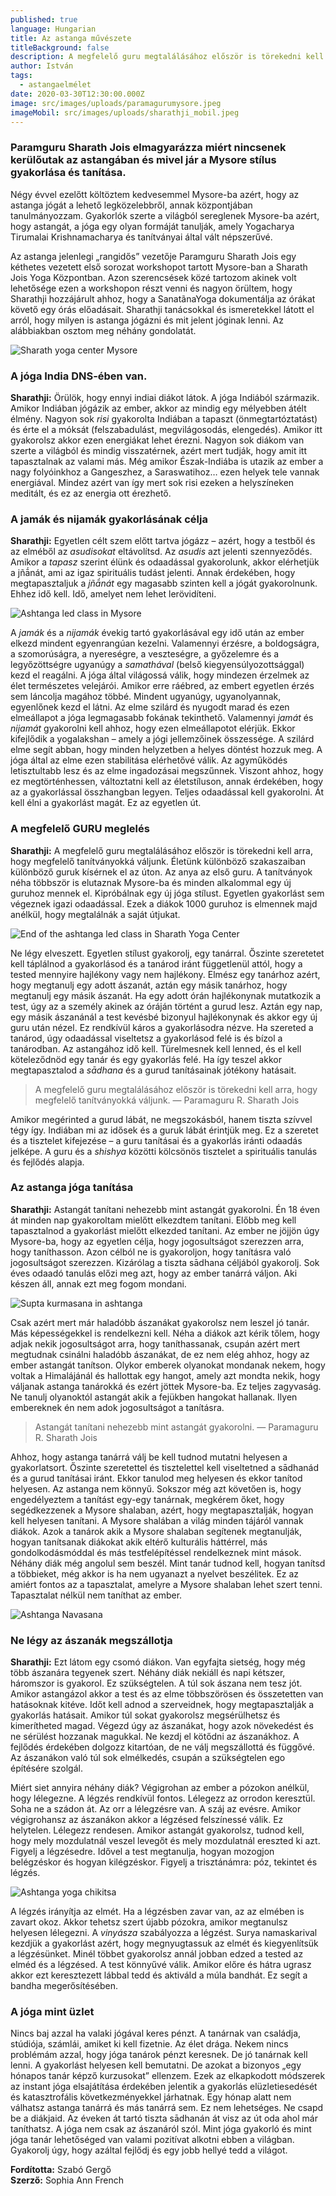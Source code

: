 ```yaml
---
published: true
language: Hungarian
title: Az astanga művészete
titleBackground: false
description: A megfelelő guru megtalálásához először is törekedni kell arra,   hogy megfelelő tanítványokká váljunk
author: István
tags:
  - astangaelmélet
date: 2020-03-30T12:30:00.000Z
image: src/images/uploads/paramagurumysore.jpeg
imageMobil: src/images/uploads/sharathji_mobil.jpeg
---
```


### Paramguru Sharath Jois elmagyarázza miért nincsenek kerülőutak az astangában és mivel jár a Mysore stílus gyakorlása és tanítása.

Négy évvel ezelőtt költöztem kedvesemmel Mysore-ba azért, hogy az astanga jógát a lehető legközelebbről, annak
központjában tanulmányozzam. Gyakorlók szerte a világból sereglenek Mysore-ba azért, hogy astangát, a jóga egy olyan
formáját tanulják, amely Yogacharya Tirumalai Krishnamacharya és tanítványai által vált népszerűvé.

Az astanga jelenlegi „rangidős” vezetője Paramguru Sharath Jois egy kéthetes vezetett első sorozat workshopot tartott
Mysore-ban a Sharath Jois Yoga Központban. Azon szerencsések közé tartozom akinek volt lehetősége ezen a workshopon
részt venni és nagyon örültem, hogy Sharathji hozzájárult ahhoz, hogy a SanatãnaYoga dokumentálja az órákat követő egy
órás előadásait. Sharathji tanácsokkal és ismeretekkel látott el arról, hogy milyen is astanga jógázni és mit jelent
jóginak lenni. Az alábbiakban osztom meg néhány gondolatát.

![Sharath yoga center Mysore](/src/images/uploads/mainshala_navasana.jpeg)

### A jóga India DNS-ében van.

**Sharathji:** Örülök, hogy ennyi indiai diákot látok. A jóga Indiából származik. Amikor Indiában jógázik az ember,
akkor az mindig egy mélyebben átélt élmény. Nagyon sok _risi_ gyakorolta Indiában a tapaszt (önmegtartóztatást) és érte
el a móksát (felszabadulást, megvilágosodás, elengedés). Amikor itt gyakorolsz akkor ezen energiákat lehet érezni.
Nagyon sok diákom van szerte a világból és mindig visszatérnek, azért mert tudják, hogy amit itt tapasztalnak az valami
más. Még amikor Észak-Indiába is utazik az ember a nagy folyóinkhoz a Gangeszhez, a Saraswatihoz… ezen helyek tele
vannak energiával. Mindez azért van így mert sok risi ezeken a helyszíneken meditált, és ez az energia ott érezhető.

### A jamák és nijamák gyakorlásának célja

**Sharathji:** Egyetlen célt szem előtt tartva jógázz – azért, hogy a testből és az elméből az _asudisokat_ eltávolítsd.
Az _asudis_ azt jelenti szennyeződés. Amikor a _tapasz_ szerint élünk és odaadással gyakorolunk, akkor elérhetjük a
jñā́nát, ami az igaz spirituális tudást jelenti. Annak érdekében, hogy megtapasztaljuk a _jñā́nát_ egy magasabb szinten
kell a jógát gyakorolnunk. Ehhez idő kell. Idő, amelyet nem lehet lerövidíteni.

![Ashtanga led class in Mysore](/src/images/uploads/mainshala_up_dog.jpeg)

A _jamák_ és a _nijamák_ évekig tartó gyakorlásával egy idő után az ember elkezd mindent egyenrangúan kezelni.
Valamennyi érzésre, a boldogságra, a szomorúságra, a nyereségre, a veszteségre, a győzelemre és a legyőzöttségre
ugyanúgy a _samathával_ (belső kiegyensúlyozottsággal) kezd el reagálni. A jóga által világossá válik, hogy mindezen
érzelmek az élet természetes velejárói. Amikor erre ráébred, az embert egyetlen érzés sem láncolja magához többé.
Mindent ugyanúgy, ugyanolyannak, egyenlőnek kezd el látni. Az elme szilárd és nyugodt marad és ezen elmeállapot a jóga
legmagasabb fokának tekinthető. Valamennyi _jamát_ és _nijamát_ gyakorolni kell ahhoz, hogy ezen elmeállapotot elérjük.
Ekkor kifejlődik a yogalakshan – amely a jógi jellemzőinek összessége. A szilárd elme segít abban, hogy minden
helyzetben a helyes döntést hozzuk meg. A jóga által az elme ezen stabilitása elérhetővé válik. Az agyműködés
letisztultabb lesz és az elme ingadozásai megszűnnek. Viszont ahhoz, hogy ez megtörténhessen, változtatni kell az
életstíluson, annak érdekében, hogy az a gyakorlással összhangban legyen. Teljes odaadással kell gyakorolni. Át kell
élni a gyakorlást magát. Ez az egyetlen út.

### A megfelelő GURU meglelés

**Sharathji:** A megfelelő guru megtalálásához először is törekedni kell arra, hogy megfelelő tanítványokká váljunk.
Életünk különböző szakaszaiban különböző guruk kísérnek el az úton. Az anya az első guru. A tanítványok néha többször is
elutaznak Mysore-ba és minden alkalommal egy új guruhoz mennek el. Kipróbálnak egy új jóga stílust. Egyetlen gyakorlást
sem végeznek igazi odaadással. Ezek a diákok 1000 guruhoz is elmennek majd anélkül, hogy megtalálnák a saját útjukat.

![End of the ashtanga led class in Sharath Yoga Center](/src/images/uploads/mainshala_nadi.jpeg)

Ne légy elveszett. Egyetlen stílust gyakorolj, egy tanárral. Őszinte szeretetet kell táplálnod a gyakorlásod és a
tanárod iránt függetlenül attól, hogy a tested mennyire hajlékony vagy nem hajlékony. Elmész egy tanárhoz azért, hogy
megtanulj egy adott ászanát, aztán egy másik tanárhoz, hogy megtanulj egy másik ászanát. Ha egy adott órán hajlékonynak
mutatkozik a test, úgy az a személy akinek az óráján történt a gurud lesz. Aztán egy nap, egy másik ászanánál a test
kevésbé bizonyul hajlékonynak és akkor egy új guru után nézel. Ez rendkívül káros a gyakorlásodra nézve. Ha szereted a
tanárod, úgy odaadással viseltetsz a gyakorlásod felé is és bízol a tanárodban. Az astangához idő kell. Türelmesnek kell
lenned, és el kell köteleződnöd egy tanár és egy gyakorlás felé. Ha így teszel akkor megtapasztalod a _sādhana_ és a
gurud tanításainak jótékony hatásait.

> A megfelelő guru megtalálásához először is törekedni kell arra, hogy megfelelő tanítványokká váljunk. — Paramaguru R.
> Sharath Jois

Amikor megérinted a gurud lábát, ne megszokásból, hanem tiszta szívvel tégy így. Indiában mi az idősek és a guruk lábát
érintjük meg. Ez a szeretet és a tisztelet kifejezése – a guru tanításai és a gyakorlás iránti odaadás jelképe. A guru
és a _shishya_ közötti kölcsönös tisztelet a spirituális tanulás és fejlődés alapja.

### Az astanga jóga tanítása

**Sharathji:** Astangát tanítani nehezebb mint astangát gyakorolni. Én 18 éven át minden nap gyakoroltam mielőtt
elkezdtem tanítani. Előbb meg kell tapasztalnod a gyakorlást mielőtt elkezded tanítani. Az ember ne jöjjön úgy
Mysore-ba, hogy az egyetlen célja, hogy jogosultságot szerezzen arra, hogy taníthasson. Azon célból ne is gyakoroljon,
hogy tanításra való jogosultságot szerezzen. Kizárólag a tiszta sādhana céljából gyakorolj. Sok éves odaadó tanulás
előzi meg azt, hogy az ember tanárrá váljon. Aki készen áll, annak ezt meg fogom mondani.

![Supta kurmasana in ashtanga ](/src/images/uploads/mainshala_supta.jpeg)

Csak azért mert már haladóbb ászanákat gyakorolsz nem leszel jó tanár. Más képességekkel is rendelkezni kell. Néha a
diákok azt kérik tőlem, hogy adjak nekik jogosultságot arra, hogy taníthassanak, csupán azért mert megtudnak csinálni
haladóbb ászanákat, de ez nem elég ahhoz, hogy az ember astangát tanítson. Olykor emberek olyanokat mondanak nekem, hogy
voltak a Himalájánál és hallottak egy hangot, amely azt mondta nekik, hogy váljanak astanga tanárokká és ezért jöttek
Mysore-ba. Ez teljes zagyvaság. Ne tanulj olyanoktól astangát akik a fejükben hangokat hallanak. Ilyen embereknek én nem
adok jogosultságot a tanításra.

> Astangát tanítani nehezebb mint astangát gyakorolni. — Paramaguru R. Sharath Jois

Ahhoz, hogy astanga tanárrá válj be kell tudnod mutatni helyesen a gyakorlatsort. Őszinte szeretettel és tisztelettel
kell viseltetned a sādhanád és a gurud tanításai iránt. Ekkor tanulod meg helyesen és ekkor tanítod helyesen. Az astanga
nem könnyű. Sokszor még azt követően is, hogy engedélyeztem a tanítást egy-egy tanárnak, megkérem őket, hogy
segédkezzenek a Mysore shalaban, azért, hogy megtapasztalják, hogyan kell helyesen tanítani. A Mysore shalában a világ
minden tájáról vannak diákok. Azok a tanárok akik a Mysore shalaban segítenek megtanulják, hogyan tanítsanak diákokat
akik eltérő kulturális háttérrel, más gondolkodásmóddal és más testfelépítéssel rendelkeznek mint mások. Néhány diák még
angolul sem beszél. Mint tanár tudnod kell, hogyan tanítsd a többieket, még akkor is ha nem ugyanazt a nyelvet
beszélitek. Ez az amiért fontos az a tapasztalat, amelyre a Mysore shalaban lehet szert tenni. Tapasztalat nélkül nem
taníthat az ember.

![Ashtanga Navasana](/src/images/uploads/mainshala_navasana_close.jpeg)

### Ne légy az ászanák megszállotja

**Sharathji:** Ezt látom egy csomó diákon. Van egyfajta sietség, hogy még több ászanára tegyenek szert. Néhány diák
nekiáll és napi kétszer, háromszor is gyakorol. Ez szükségtelen. A túl sok ászana nem tesz jót. Amikor astangázol akkor
a test és az elme többszörösen és összetetten van hatásoknak kitéve. Időt kell adnod a szerveidnek, hogy megtapasztalják
a gyakorlás hatásait. Amikor túl sokat gyakorolsz megsérülhetsz és kimerítheted magad. Végezd úgy az ászanákat, hogy
azok növekedést és ne sérülést hozzanak magukkal. Ne kezdj el kötődni az ászanákhoz. A fejlődés érdekében dolgozz
kitartóan, de ne válj megszállottá és függővé. Az ászanákon való túl sok elmélkedés, csupán a szükségtelen ego építésére
szolgál.

Miért siet annyira néhány diák? Végigrohan az ember a pózokon anélkül, hogy lélegezne. A légzés rendkívül fontos.
Lélegezz az orrodon keresztül. Soha ne a szádon át. Az orr a lélegzésre van. A száj az evésre. Amikor végigrohansz az
ászanákon akkor a légzésed felszínessé válik. Ez helytelen. Lélegezz rendesen. Amikor astangát gyakorolsz, tudnod kell,
hogy mely mozdulatnál veszel levegőt és mely mozdulatnál ereszted ki azt. Figyelj a légzésedre. Idővel a test
megtanulja, hogyan mozogjon belégzéskor és hogyan kilégzéskor. Figyelj a trisztánámra: póz, tekintet és légzés.

![Ashtanga yoga chikitsa](/src/images/uploads/mainshala_mysore_navasana.jpeg)

A légzés irányítja az elmét. Ha a légzésben zavar van, az az elmében is zavart okoz. Akkor tehetsz szert újabb pózokra,
amikor megtanulsz helyesen lélegezni. A _vinyásza_ szabályozza a légzést. Surya namaskarival kezdjük a gyakorlást azért,
hogy megnyugtassuk az elmét és kiegyenlítsük a légzésünket. Minél többet gyakorolsz annál jobban edzed a tested az elméd
és a légzésed. A test könnyűvé válik. Amikor előre és hátra ugrasz akkor ezt keresztezett lábbal tedd és aktiváld a múla
bandhát. Ez segít a bandha megerősítésében.

### A jóga mint üzlet

Nincs baj azzal ha valaki jógával keres pénzt. A tanárnak van családja, stúdiója, számlái, amiket ki kell fizetnie. Az
élet drága. Nekem nincs problémám azzal, hogy jóga tanárok pénzt keresnek. De jó tanárnak kell lenni. A gyakorlást
helyesen kell bemutatni. De azokat a bizonyos „egy hónapos tanár képző kurzusokat” ellenzem. Ezek az elkapkodott
módszerek az instant jóga elsajátítása érdekében jelentik a gyakorlás elüzletiesedését és katasztrofális
következményekkel járhatnak. Egy hónap alatt nem válhatsz astanga tanárrá és más tanárrá sem. Ez nem lehetséges. Ne
csapd be a diákjaid. Az éveken át tartó tiszta sādhanán át visz az út oda ahol már taníthatsz. A jóga nem csak az
ászanáról szól. Mint jóga gyakorló és mint jóga tanár lehetőséged van valami pozitívat alkotni ebben a világban.
Gyakorolj úgy, hogy azáltal fejlődj és egy jobb hellyé tedd a világot.

**Fordította:** Szabó Gergő  
**Szerző:** Sophia Ann French
